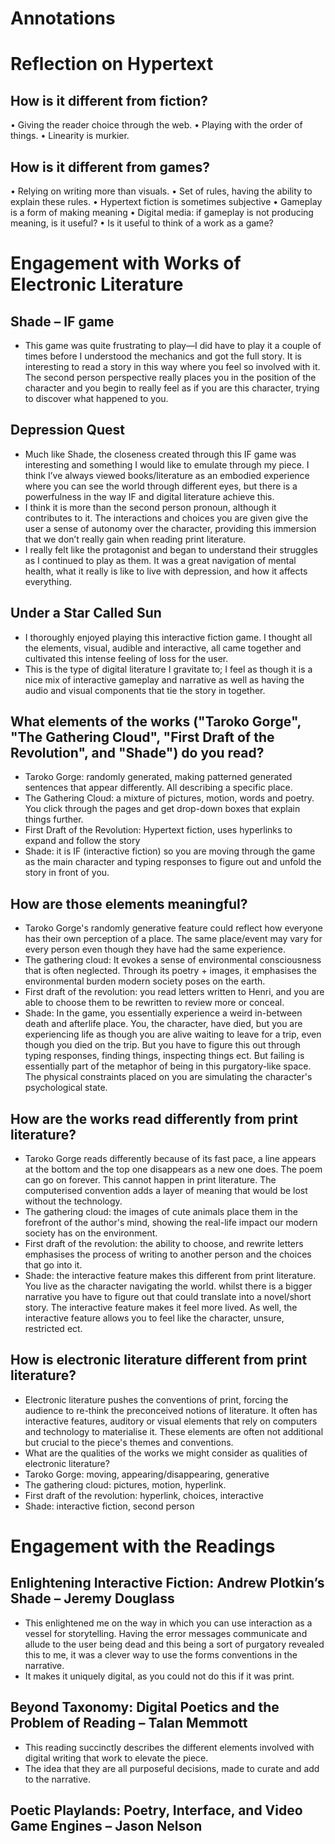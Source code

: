 # Annotations
# Reflection on Hypertext
## How is it different from fiction?
•	Giving the reader choice through the web. 
•	Playing with the order of things. 
•	Linearity is murkier.
## How is it different from games?
•	Relying on writing more than visuals.
•	Set of rules, having the ability to explain these rules.
•	Hypertext fiction is sometimes subjective
•	Gameplay is a form of making meaning
•	Digital media: if gameplay is not producing meaning, is it useful?
•	Is it useful to think of a work as a game?
# Engagement with Works of Electronic Literature
## Shade – IF game 
- This game was quite frustrating to play—I did have to play it a couple of times before I understood the mechanics and got the full story. It is interesting to read a story in this way where you feel so involved with it. The second person perspective really places you in the position of the character and you begin to really feel as if you are this character, trying to discover what happened to you.
## Depression Quest 
- Much like Shade, the closeness created through this IF game was interesting and something I would like to emulate through my piece. I think I’ve always viewed books/literature as an embodied experience where you can see the world through different eyes, but there is a powerfulness in the way IF and digital literature achieve this. 
- I think it is more than the second person pronoun, although it contributes to it. The interactions and choices you are given give the user a sense of autonomy over the character, providing this immersion that we don’t really gain when reading print literature. 
- I really felt like the protagonist and began to understand their struggles as I continued to play as them. It was a great navigation of mental health, what it really is like to live with depression, and how it affects everything.
## Under a Star Called Sun
- I thoroughly enjoyed playing this interactive fiction game. I thought all the elements, visual, audible and interactive, all came together and cultivated this intense feeling of loss for the user.
- This is the type of digital literature I gravitate to; I feel as though it is a nice mix of interactive gameplay and narrative as well as having the audio and visual components that tie the story in together.

## What elements of the works ("Taroko Gorge", "The Gathering Cloud", "First Draft of the Revolution", and "Shade") do you read?
- Taroko Gorge: randomly generated, making patterned generated sentences that appear differently. All describing a specific place.
- The Gathering Cloud: a mixture of pictures, motion, words and poetry. You click through the pages and get drop-down boxes that explain things further.
-	First Draft of the Revolution: Hypertext fiction, uses hyperlinks to expand and follow the story
- Shade: it is IF (interactive fiction) so you are moving through the game as the main character and typing responses to figure out and unfold the story in front of you.
## How are those elements meaningful?
- Taroko Gorge's randomly generative feature could reflect how everyone has their own perception of a place. The same place/event may vary for every person even though they have had the same experience.
- The gathering cloud: It evokes a sense of environmental consciousness that is often neglected. Through its poetry + images, it emphasises the environmental burden modern society poses on the earth.
- First draft of the revolution: you read letters written to Henri, and you are able to choose them to be rewritten to review more or conceal.
- Shade: In the game, you essentially experience a weird in-between death and afterlife place. You, the character, have died, but you are experiencing life as though you are alive waiting to leave for a trip, even though you died on the trip. But you have to figure this out through typing responses, finding things, inspecting things ect. But failing is essentially part of the metaphor of being in this purgatory-like space. The physical constraints placed on you are simulating the character's psychological state.
## How are the works read differently from print literature?
- Taroko Gorge reads differently because of its fast pace, a line appears at the bottom and the top one disappears as a new one does. The poem can go on forever. This cannot happen in print literature. The computerised convention adds a layer of meaning that would be lost without the technology.
- The gathering cloud: the images of cute animals place them in the forefront of the author's mind, showing the real-life impact our modern society has on the environment.
- First draft of the revolution: the ability to choose, and rewrite letters emphasises the process of writing to another person and the choices that go into it.
- Shade: the interactive feature makes this different from print literature. You live as the character navigating the world. whilst there is a bigger narrative you have to figure out that could translate into a novel/short story. The interactive feature makes it feel more lived. As well, the interactive feature allows you to feel like the character, unsure, restricted ect.
## How is electronic literature different from print literature?
- Electronic literature pushes the conventions of print, forcing the audience to re-think the preconceived notions of literature. It often has interactive features, auditory or visual elements that rely on computers and technology to materialise it. These elements are often not additional but crucial to the piece's themes and conventions.
- What are the qualities of the works we might consider as qualities of electronic literature?
- Taroko Gorge: moving, appearing/disappearing, generative
- The gathering cloud: pictures, motion, hyperlink.
- First draft of the revolution: hyperlink, choices, interactive
- Shade: interactive fiction, second person
# Engagement with the Readings
## Enlightening Interactive Fiction: Andrew Plotkin’s Shade – Jeremy Douglass
- This enlightened me on the way in which you can use interaction as a vessel for storytelling. Having the error messages communicate and allude to the user being dead and this being a sort of purgatory revealed this to me, it was a clever way to use the forms conventions in the narrative.
- It makes it uniquely digital, as you could not do this if it was print. 
## Beyond Taxonomy: Digital Poetics and the Problem of Reading – Talan Memmott
- This reading succinctly describes the different elements involved with digital writing that work to elevate the piece.
- The idea that they are all purposeful decisions, made to curate and add to the narrative. 
## Poetic Playlands: Poetry, Interface, and Video Game Engines – Jason Nelson

